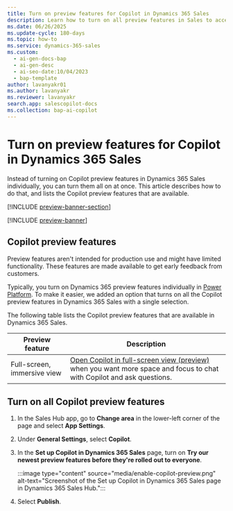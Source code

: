 ```yaml
---
title: Turn on preview features for Copilot in Dynamics 365 Sales
description: Learn how to turn on all preview features in Sales to access preview features before their official release.
ms.date: 06/26/2025
ms.update-cycle: 180-days
ms.topic: how-to
ms.service: dynamics-365-sales
ms.custom:
  - ai-gen-docs-bap
  - ai-gen-desc
  - ai-seo-date:10/04/2023
  - bap-template
author: lavanyakr01
ms.author: lavanyakr
ms.reviewer: lavanyakr
search.app: salescopilot-docs
ms.collection: bap-ai-copilot
---
```


# Turn on preview features for Copilot in Dynamics 365 Sales

Instead of turning on Copilot preview features in Dynamics 365 Sales individually, you can turn them all on at once. This article describes how to do that, and lists the Copilot preview features that are available.

[!INCLUDE [preview-banner-section](~/../shared-content/shared/preview-includes/preview-banner.md)]

[!INCLUDE [preview-banner](~/../shared-content/shared/preview-includes/preview-note-d365.md)]

## Copilot preview features

Preview features aren't intended for production use and might have limited functionality. These features are made available to get early feedback from customers.

Typically, you turn on Dynamics 365 preview features individually in [Power Platform](/power-platform/admin/what-are-preview-features-how-do-i-enable-them). To make it easier, we added an option that turns on all the Copilot preview features in Dynamics 365 Sales with a single selection.

The following table lists the Copilot preview features that are available in Dynamics 365 Sales.

| Preview feature | Description |
|-----------------------|---------|
| Full-screen, immersive view | [Open Copilot in full-screen view (preview)](use-sales-copilot.md#open-copilot-immersive) when you want more space and focus to chat with Copilot and ask questions. |


## Turn on all Copilot preview features

1. In the Sales Hub app, go to **Change area** in the lower-left corner of the page and select **App Settings**.  
1. Under **General Settings**, select **Copilot**.  
1. In the **Set up Copilot in Dynamics 365 Sales** page, turn on **Try our newest preview features before they're rolled out to everyone**.  

    :::image type="content" source="media/enable-copilot-preview.png" alt-text="Screenshot of the Set up Copilot in Dynamics 365 Sales page in Dynamics 365 Sales Hub."::: 

1. Select **Publish**.
